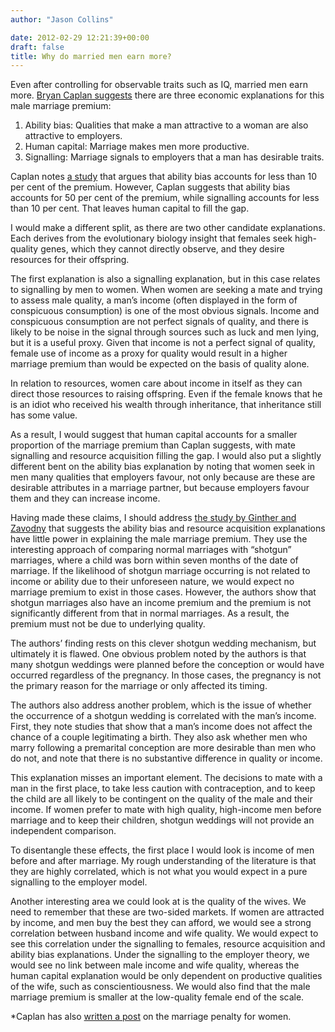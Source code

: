 ```yaml
---
author: "Jason Collins"

date: 2012-02-29 12:21:39+00:00
draft: false
title: Why do married men earn more?
---
```


Even after controlling for observable traits such as IQ, married men earn more. [Bryan Caplan suggests](http://econlog.econlib.org/archives/2012/02/what_is_the_mar.html) there are three economic explanations for this male marriage premium:

1. Ability bias: Qualities that make a man attractive to a woman are also attractive to employers.
2. Human capital: Marriage makes men more productive.
3. Signalling: Marriage signals to employers that a man has desirable traits.

Caplan notes [a study](http://www.springerlink.com/content/2ch2fakefhdhm6nd/) that argues that ability bias accounts for less than 10 per cent of the premium. However, Caplan suggests that ability bias accounts for 50 per cent of the premium, while signalling accounts for less than 10 per cent. That leaves human capital to fill the gap.

I would make a different split, as there are two other candidate explanations. Each derives from the evolutionary biology insight that females seek high-quality genes, which they cannot directly observe, and they desire resources for their offspring.

The first explanation is also a signalling explanation, but in this case relates to signalling by men to women. When women are seeking a mate and trying to assess male quality, a man’s income (often displayed in the form of conspicuous consumption) is one of the most obvious signals. Income and conspicuous consumption are not perfect signals of quality, and there is likely to be noise in the signal through sources such as luck and men lying, but it is a useful proxy. Given that income is not a perfect signal of quality, female use of income as a proxy for quality would result in a higher marriage premium than would be expected on the basis of quality alone.

In relation to resources, women care about income in itself as they can direct those resources to raising offspring. Even if the female knows that he is an idiot who received his wealth through inheritance, that inheritance still has some value.

As a result, I would suggest that human capital accounts for a smaller proportion of the marriage premium than Caplan suggests, with mate signalling and resource acquisition filling the gap. I would also put a slightly different bent on the ability bias explanation by noting that women seek in men many qualities that employers favour, not only because are these are desirable attributes in a marriage partner, but because employers favour them and they can increase income.

Having made these claims, I should address [the study by Ginther and Zavodny](http://www.springerlink.com/content/2ch2fakefhdhm6nd/) that suggests the ability bias and resource acquisition explanations have little power in explaining the male marriage premium. They use the interesting approach of comparing normal marriages with “shotgun” marriages, where a child was born within seven months of the date of marriage. If the likelihood of shotgun marriage occurring is not related to income or ability due to their unforeseen nature, we would expect no marriage premium to exist in those cases. However, the authors show that shotgun marriages also have an income premium and the premium is not significantly different from that in normal marriages. As a result, the premium must not be due to underlying quality.

The authors’ finding rests on this clever shotgun wedding mechanism, but ultimately it is flawed. One obvious problem noted by the authors is that many shotgun weddings were planned before the conception or would have occurred regardless of the pregnancy. In those cases, the pregnancy is not the primary reason for the marriage or only affected its timing.

The authors also address another problem, which is the issue of whether the occurrence of a shotgun wedding is correlated with the man’s income. First, they note studies that show that a man’s income does not affect the chance of a couple legitimating a birth. They also ask whether men who marry following a premarital conception are more desirable than men who do not, and note that there is no substantive difference in quality or income.

This explanation misses an important element. The decisions to mate with a man in the first place, to take less caution with contraception, and to keep the child are all likely to be contingent on the quality of the male and their income. If women prefer to mate with high quality, high-income men before marriage and to keep their children, shotgun weddings will not provide an independent comparison.

To disentangle these effects, the first place I would look is income of men before and after marriage. My rough understanding of the literature is that they are highly correlated, which is not what you would expect in a pure signalling to the employer model.

Another interesting area we could look at is the quality of the wives. We need to remember that these are two-sided markets. If women are attracted by income, and men buy the best they can afford, we would see a strong correlation between husband income and wife quality. We would expect to see this correlation under the signalling to females, resource acquisition and ability bias explanations. Under the signalling to the employer theory, we would see no link between male income and wife quality, whereas the human capital explanation would be only dependent on productive qualities of the wife, such as conscientiousness. We would also find that the male marriage premium is smaller at the low-quality female end of the scale.

*Caplan has also [written a post](http://econlog.econlib.org/archives/2012/02/what_is_the_fem.html) on the marriage penalty for women.
